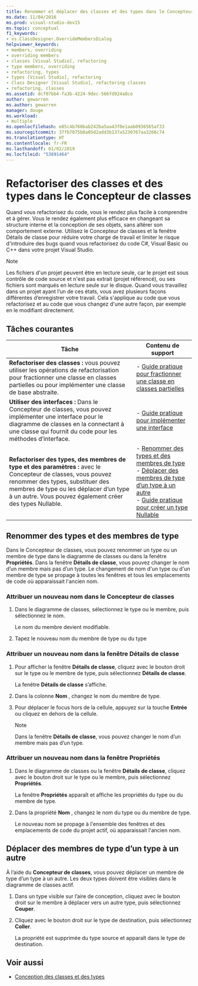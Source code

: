 ```yaml
---
title: Renommer et déplacer des classes et des types dans le Concepteur de classes
ms.date: 11/04/2016
ms.prod: visual-studio-dev15
ms.topic: conceptual
f1_keywords:
- vs.ClassDesigner.OverrideMembersDialog
helpviewer_keywords:
- members, overriding
- overriding members
- classes [Visual Studio], refactoring
- type members, overriding
- refactoring, types
- types [Visual Studio], refactoring
- Class Designer [Visual Studio], refactoring classes
- refactoring, classes
ms.assetid: dcf07bb4-fa3b-4224-9dec-566fd924a8ce
author: gewarren
ms.author: gewarren
manager: douge
ms.workload:
- multiple
ms.openlocfilehash: e85c4b760bab242ba5aa43f0e1aab0936565af33
ms.sourcegitcommit: 37fb7075b0a65d2add3b137a5230767aa3266c74
ms.translationtype: HT
ms.contentlocale: fr-FR
ms.lasthandoff: 01/02/2019
ms.locfileid: "53891464"
---
```

# <a name="refactor-classes-and-types-in-class-designer"></a>Refactoriser des classes et des types dans le Concepteur de classes

Quand vous refactorisez du code, vous le rendez plus facile à comprendre et à gérer. Vous le rendez également plus efficace en changeant sa structure interne et la conception de ses objets, sans altérer son comportement externe. Utilisez le Concepteur de classes et la fenêtre Détails de classe pour réduire votre charge de travail et limiter le risque d'introduire des bugs quand vous refactorisez du code C#, Visual Basic ou C++ dans votre projet Visual Studio.

> [!NOTE]
> Les fichiers d'un projet peuvent être en lecture seule, car le projet est sous contrôle de code source et n'est pas extrait (projet référencé), ou ses fichiers sont marqués en lecture seule sur le disque. Quand vous travaillez dans un projet ayant l’un de ces états, vous avez plusieurs façons différentes d’enregistrer votre travail. Cela s'applique au code que vous refactorisez et au code que vous changez d'une autre façon, par exemple en le modifiant directement.

## <a name="common-tasks"></a>Tâches courantes

|Tâche|Contenu de support|
|----------| - |
|**Refactoriser des classes :** vous pouvez utiliser les opérations de refactorisation pour fractionner une classe en classes partielles ou pour implémenter une classe de base abstraite.|-   [Guide pratique pour fractionner une classe en classes partielles](how-to-split-a-class-into-partial-classes.md)|
|**Utiliser des interfaces :** Dans le Concepteur de classes, vous pouvez implémenter une interface pour le diagramme de classes en la connectant à une classe qui fournit du code pour les méthodes d’interface.|-   [Guide pratique pour implémenter une interface](how-to-implement-an-interface.md)|
|**Refactoriser des types, des membres de type et des paramètres :** avec le Concepteur de classes, vous pouvez renommer des types, substituer des membres de type ou les déplacer d’un type à un autre. Vous pouvez également créer des types Nullable.|-   [Renommer des types et des membres de type](#rename-types-and-type-members)<br />-   [Déplacer des membres de type d’un type à un autre](#move-type-members-from-one-type-to-another)<br />-   [Guide pratique pour créer un type Nullable](how-to-create-a-nullable-type.md)|

## <a name="rename-types-and-type-members"></a>Renommer des types et des membres de type

Dans le Concepteur de classes, vous pouvez renommer un type ou un membre de type dans le diagramme de classes ou dans la fenêtre **Propriétés**. Dans la fenêtre **Détails de classe**, vous pouvez changer le nom d’un membre mais pas d’un type. Le changement de nom d'un type ou d'un membre de type se propage à toutes les fenêtres et tous les emplacements de code où apparaissait l'ancien nom.

### <a name="rename-in-the-class-designer"></a>Attribuer un nouveau nom dans le Concepteur de classes

1. Dans le diagramme de classes, sélectionnez le type ou le membre, puis sélectionnez le nom.

     Le nom du membre devient modifiable.

2. Tapez le nouveau nom du membre de type ou du type

### <a name="rename-in-the-class-details-window"></a>Attribuer un nouveau nom dans la fenêtre Détails de classe

1. Pour afficher la fenêtre **Détails de classe**, cliquez avec le bouton droit sur le type ou le membre de type, puis sélectionnez **Détails de classe**.

     La fenêtre **Détails de classe** s’affiche.

2. Dans la colonne **Nom** , changez le nom du membre de type.

3. Pour déplacer le focus hors de la cellule, appuyez sur la touche **Entrée** ou cliquez en dehors de la cellule.

    > [!NOTE]
    > Dans la fenêtre **Détails de classe**, vous pouvez changer le nom d’un membre mais pas d’un type.

### <a name="rename-in-the-properties-window"></a>Attribuer un nouveau nom dans la fenêtre Propriétés

1. Dans le diagramme de classes ou la fenêtre **Détails de classe**, cliquez avec le bouton droit sur le type ou le membre, puis sélectionnez **Propriétés**.

     La fenêtre **Propriétés** apparaît et affiche les propriétés du type ou du membre de type.

2. Dans la propriété **Nom** , changez le nom du type ou du membre de type.

     Le nouveau nom se propage à l'ensemble des fenêtres et des emplacements de code du projet actif, où apparaissait l'ancien nom.

## <a name="move-type-members-from-one-type-to-another"></a>Déplacer des membres de type d’un type à un autre

À l’aide du **Concepteur de classes**, vous pouvez déplacer un membre de type d’un type à un autre. Les deux types doivent être visibles dans le diagramme de classes actif.

1. Dans un type visible sur l’aire de conception, cliquez avec le bouton droit sur le membre à déplacer vers un autre type, puis sélectionnez **Couper**.

2. Cliquez avec le bouton droit sur le type de destination, puis sélectionnez **Coller**.

     La propriété est supprimée du type source et apparaît dans le type de destination.

## <a name="see-also"></a>Voir aussi

- [Conception des classes et des types](designing-and-viewing-classes-and-types.md)